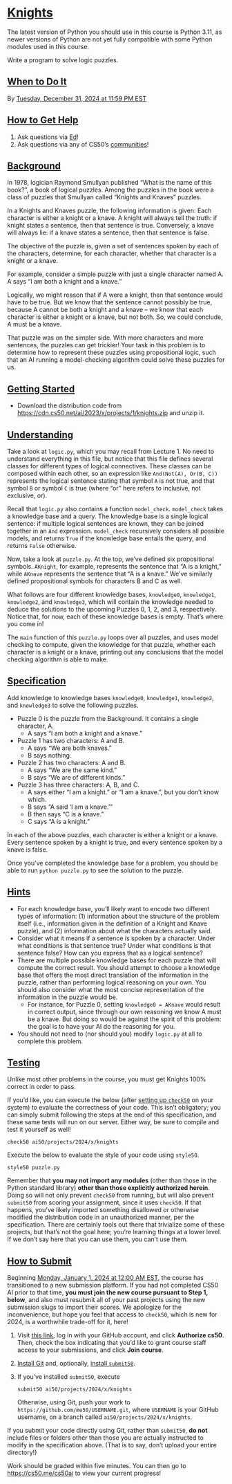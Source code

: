 # [Knights](#knights)

The latest version of Python you should use in this course is Python
3.11, as newer versions of Python are not yet fully compatible with some
Python modules used in this course.

Write a program to solve logic puzzles.

## [When to Do It](#when-to-do-it)

By <a href="https://time.cs50.io/20241231T235900-0500"
data-local="2024-12-31T23:59:00-05:00">Tuesday, December 31, 2024 at
11:59 PM EST</a>

## [How to Get Help](#how-to-get-help)

1. Ask questions via [Ed](https://cs50.edx.org/ed)!
2. Ask questions via any of CS50’s
    [communities](../../../communities/)!

## [Background](#background)

In 1978, logician Raymond Smullyan published “What is the name of this
book?”, a book of logical puzzles. Among the puzzles in the book were a
class of puzzles that Smullyan called “Knights and Knaves” puzzles.

In a Knights and Knaves puzzle, the following information is given: Each
character is either a knight or a knave. A knight will always tell the
truth: if knight states a sentence, then that sentence is true.
Conversely, a knave will always lie: if a knave states a sentence, then
that sentence is false.

The objective of the puzzle is, given a set of sentences spoken by each
of the characters, determine, for each character, whether that character
is a knight or a knave.

For example, consider a simple puzzle with just a single character named
A. A says “I am both a knight and a knave.”

Logically, we might reason that if A were a knight, then that sentence
would have to be true. But we know that the sentence cannot possibly be
true, because A cannot be both a knight and a knave – we know that each
character is either a knight or a knave, but not both. So, we could
conclude, A must be a knave.

That puzzle was on the simpler side. With more characters and more
sentences, the puzzles can get trickier! Your task in this problem is to
determine how to represent these puzzles using propositional logic, such
that an AI running a model-checking algorithm could solve these puzzles
for us.

## [Getting Started](#getting-started)

- Download the distribution code from
    <https://cdn.cs50.net/ai/2023/x/projects/1/knights.zip> and unzip
    it.

## [Understanding](#understanding)

Take a look at `logic.py`, which you may recall from Lecture 1. No need
to understand everything in this file, but notice that this file defines
several classes for different types of logical connectives. These
classes can be composed within each other, so an expression like
`And(Not(A), Or(B, C))` represents the logical sentence stating that
symbol `A` is not true, and that symbol `B` or symbol `C` is true (where
“or” here refers to inclusive, not exclusive, or).

Recall that `logic.py` also contains a function `model_check`.
`model_check` takes a knowledge base and a query. The knowledge base is
a single logical sentence: if multiple logical sentences are known, they
can be joined together in an `And` expression. `model_check` recursively
considers all possible models, and returns `True` if the knowledge base
entails the query, and returns `False` otherwise.

Now, take a look at `puzzle.py`. At the top, we’ve defined six
propositional symbols. `AKnight`, for example, represents the sentence
that “A is a knight,” while `AKnave` represents the sentence that “A is
a knave.” We’ve similarly defined propositional symbols for characters B
and C as well.

What follows are four different knowledge bases, `knowledge0`,
`knowledge1`, `knowledge2`, and `knowledge3`, which will contain the
knowledge needed to deduce the solutions to the upcoming Puzzles 0, 1,
2, and 3, respectively. Notice that, for now, each of these knowledge
bases is empty. That’s where you come in!

The `main` function of this `puzzle.py` loops over all puzzles, and uses
model checking to compute, given the knowledge for that puzzle, whether
each character is a knight or a knave, printing out any conclusions that
the model checking algorithm is able to make.

## [Specification](#specification)

Add knowledge to knowledge bases `knowledge0`, `knowledge1`,
`knowledge2`, and `knowledge3` to solve the following puzzles.

- Puzzle 0 is the puzzle from the
    Background. It contains a single character, A.
  - A says “I am both a knight and a
        knave.”
- Puzzle 1 has two characters: A and B.
  - A says “We are both knaves.”
  - B says nothing.
- Puzzle 2 has two characters: A and B.
  - A says “We are the same kind.”
  - B says “We are of different kinds.”
- Puzzle 3 has three characters: A, B, and
    C.
  - A says either “I am a knight.” or “I
        am a knave.”, but you don’t know which.
  - B says “A said ‘I am a knave.’”
  - B then says “C is a knave.”
  - C says “A is a knight.”

In each of the above puzzles, each character is either a knight or a
knave. Every sentence spoken by a knight is true, and every sentence
spoken by a knave is false.

Once you’ve completed the knowledge base for a problem, you should be
able to run `python puzzle.py` to see the solution to the puzzle.

## [Hints](#hints)

- For each knowledge base, you’ll likely
    want to encode two different types of information: (1) information
    about the structure of the problem itself (i.e., information given
    in the definition of a Knight and Knave puzzle), and (2) information
    about what the characters actually said.
- Consider what it means if a sentence is
    spoken by a character. Under what conditions is that sentence true?
    Under what conditions is that sentence false? How can you express
    that as a logical sentence?
- There are multiple possible knowledge
    bases for each puzzle that will compute the correct result. You
    should attempt to choose a knowledge base that offers the most
    direct translation of the information in the puzzle, rather than
    performing logical reasoning on your own. You should also consider
    what the most concise representation of the information in the
    puzzle would be.
  - For instance, for Puzzle 0, setting
        `knowledge0 = AKnave` would result in correct output, since
        through our own reasoning we know A must be a knave. But doing
        so would be against the spirit of this problem: the goal is to
        have your AI do the reasoning for you.
- You should not need to (nor should you)
    modify `logic.py` at all to complete this problem.

## [Testing](#testing)

Unlike most other problems in the course, you must get Knights 100%
correct in order to pass.

If you’d like, you can execute the below (after [setting up
`check50`](https://cs50.readthedocs.io/projects/check50/en/latest/index.html)
on your system) to evaluate the correctness of your code. This isn’t
obligatory; you can simply submit following the steps at the end of this
specification, and these same tests will run on our server. Either way,
be sure to compile and test it yourself as well!

``` highlight
check50 ai50/projects/2024/x/knights
```

Execute the below to evaluate the style of your code using `style50`.

``` highlight
style50 puzzle.py
```

Remember that **you may not import any modules** (other than those in
the Python standard library) **other than those explicitly authorized
herein**. Doing so will not only prevent `check50` from running, but
will also prevent `submit50` from scoring your assignment, since it uses
`check50`. If that happens, you’ve likely imported something disallowed
or otherwise modified the distribution code in an unauthorized manner,
per the specification. There are certainly tools out there that
trivialize some of these projects, but that’s not the goal here; you’re
learning things at a lower level. If we don’t say here that you can use
them, you can’t use them.

## [How to Submit](#how-to-submit)

Beginning
<a href="https://time.cs50.io/20240101T000000-0500" class="alert-link"
data-local="2024-01-01T00:00:00-05:00">Monday, January 1, 2024 at 12:00
AM EST</a>, the course has transitioned to a new submission platform. If
you had not completed CS50 AI prior to that time, **you must join the
new course pursuant to Step 1, below**, and also must resubmit all of
your past projects using the new submission slugs to import their
scores. We apologize for the inconvenience, but hope you feel that
access to `check50`, which is new for 2024, is a worthwhile trade-off
for it, here!

1. Visit [this
    link](https://submit.cs50.io/invites/d03c31aef1984c29b5e7b268c3a87b7b),
    log in with your GitHub account, and click **Authorize cs50**. Then,
    check the box indicating that you’d like to grant course staff
    access to your submissions, and click **Join course**.

2. [Install Git](https://git-scm.com/downloads) and, optionally,
    [install `submit50`](https://cs50.readthedocs.io/submit50/).

3. If you’ve installed `submit50`, execute

    ``` highlight
    submit50 ai50/projects/2024/x/knights
    ```

    Otherwise, using Git, push your work to
    `https://github.com/me50/USERNAME.git`, where `USERNAME` is your
    GitHub username, on a branch called `ai50/projects/2024/x/knights`.

If you submit your code directly using Git, rather than `submit50`, **do
not** include files or folders other than those you are actually
instructed to modify in the specification above. (That is to say, don’t
upload your entire directory!)

Work should be graded within five minutes. You can then go to
<https://cs50.me/cs50ai> to view your current progress!

